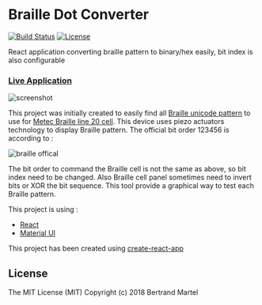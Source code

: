 # Braille Dot Converter

[![Build Status](https://travis-ci.org/bertrandmartel/braille-dot-converter.svg?branch=master)](https://travis-ci.org/bertrandmartel/braille-dot-converter)
[![License](http://img.shields.io/:license-mit-blue.svg)](LICENSE.md)

React application converting braille pattern to binary/hex easily, bit index is also configurable

### [Live Application](https://bertrandmartel.github.io/braille-dot-converter)

![screenshot](https://user-images.githubusercontent.com/5183022/46512525-b8eabe00-c854-11e8-985a-124f45a4853e.png)

This project was initially created to easily find all [Braille unicode pattern](http://www.unicode.org/charts/PDF/U2800.pdf) to use for [Metec Braille line 20 cell](http://web.metec-ag.de/downloads/braille-line-20cell.pdf). This device uses piezo actuators technology to display Braille pattern. The official bit order 123456 is according to : 

![braille offical](https://user-images.githubusercontent.com/5183022/46512526-bbe5ae80-c854-11e8-90ef-85628c578fa5.png)

The bit order to command the Braille cell is not the same as above, so bit index need to be changed. Also Braille cell panel sometimes need to invert bits or XOR the bit sequence. This tool provide a graphical way to test each Braille pattern.

This project is using :

* [React](https://github.com/facebook/react)
* [Material UI](https://github.com/callemall/material-ui)

This project has been created using [create-react-app](https://github.com/facebookincubator/create-react-app)

## License

The MIT License (MIT) Copyright (c) 2018 Bertrand Martel